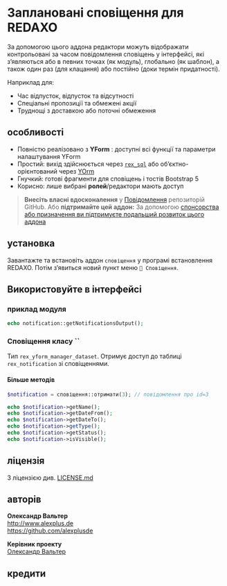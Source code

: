 # Заплановані сповіщення для REDAXO

За допомогою цього аддона редактори можуть відображати контрольовані за часом повідомлення сповіщень у інтерфейсі, які з’являються або в певних точках (як модуль), глобально (як шаблон), а також один раз (для клацання) або постійно (доки термін придатності).

Наприклад для:

* Час відпусток, відпусток та відсутності
* Спеціальні пропозиції та обмежені акції
* Труднощі з доставкою або поточні обмеження

## особливості

* Повністю реалізовано з **YForm** : доступні всі функції та параметри налаштування YForm
* Простий: вихід здійснюється через [`rex_sql`](https://redaxo.org/doku/master/datenbank-queries) або об’єктно-орієнтований через [YOrm](https://github.com/yakamara/redaxo_yform_docs/blob/master/de_de/yorm.md)
* Гнучкий: готові фрагменти для сповіщень і тостів Bootstrap 5
* Корисно: лише вибрані **ролей**/редактори мають доступ

> **Внесіть власні вдосконалення** у [Повідомлення](https://github.com/alexplusde/notification) репозиторій GitHub. Або **підтримайте цей аддон:** За допомогою [спонсорства або призначення ви підтримуєте подальший розвиток цього аддона](https://github.com/sponsors/alexplusde)

## установка

Завантажте та встановіть аддон `сповіщення` у програмі встановлення REDAXO. Потім з’явиться новий пункт меню `🔔 Сповіщення`.

## Використовуйте в інтерфейсі

### приклад модуля

```php
echo notification::getNotificationsOutput();
```

### Сповіщення класу ``

Тип `rex_yform_manager_dataset`. Отримує доступ до таблиці `rex_notification` зі сповіщеннями.

#### Більше методів

```php
$notification = сповіщення::отримати(3); // повідомлення про id=3

echo $notification->getName();
echo $notification->getDateFrom();
echo $notification->getDateTo();
echo $notification->getType();
echo $notification->getStatus();
echo $notification->isVisible();
```

## ліцензія

З ліцензією див. [LICENSE.md](https://github.com/alexplusde/notification/blob/master/LICENSE.md)

## авторів

**Олександр Вальтер**  
http://www.alexplus.de  
https://github.com/alexplusde

**Керівник проекту**  
[Олександр Вальтер](https://github.com/alexplusde)

## кредити
